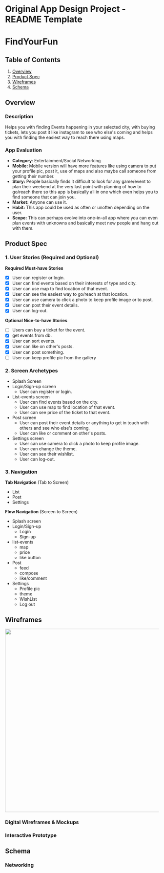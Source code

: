 Original App Design Project - README Template
===

# FindYourFun

## Table of Contents
1. [Overview](#Overview)
1. [Product Spec](#Product-Spec)
1. [Wireframes](#Wireframes)
2. [Schema](#Schema)

## Overview
### Description
Helps you with finding Events happening in your selected city, with buying tickets, lets you post it like instagram to see who else's coming and helps you with finding the easiest way to reach there using maps.

### App Evaluation
- **Category**: Entertainment/Social Networking
- **Mobile:** Mobile version will have more features like using camera to put your profile pic, post it, use of maps and also maybe call someone from getting their number.
- **Story:** People basically finds it difficult to look for any game/event to plan their weekend at the very last point with planning of how to go/reach there so this app is basically all in one which even helps you to find someone that can join you. 
- **Market:** Anyone can use it. 
- **Habit:** This app could be used as often or unoften depending on the user.
- **Scope:** This can perhaps evolve into one-in-all app where you can even plan events with unknowns and basically meet new people and hang out with them.

## Product Spec

### 1. User Stories (Required and Optional)

**Required Must-have Stories**

* [X] User can register or login.
* [X] User can find events based on their interests of type and city.
* [X] User can use map to find location of that event.
* [X] User can see the easiest way to go/reach at that location.
* [X] User can use camera to click a photo to keep profile image or to post.
* [X] User can post their event details.
* [X] User can log-out.

**Optional Nice-to-have Stories**

* [ ] Users can buy a ticket for the event.
* [X] get events from db.
* [X] User can sort events.
* [X] User can like on other's posts.
* [X] User can post something.
* [ ] User can keep profile pic from the gallery

### 2. Screen Archetypes

* Splash Screen
* Login/Sign-up screen
   * User can register or login.
* List-events screen
    * User can find events based on the city.
    * User can use map to find location of that event.
    * User can see price of the ticket to that event.
 * Post screen
   * User can post their event details or anything to get in touch with others and see who else's coming.
   * User can like or comment on other's posts. 
 * Settings screen
   * User can use camera to click a photo to keep profile image.
   * User can change the theme.
   * User can see their wishlist.
   * User can log-out.

### 3. Navigation

**Tab Navigation** (Tab to Screen)

* List
* Post
* Settings

**Flow Navigation** (Screen to Screen)

* Splash screen
* Login/Sign-up
   * Login
   * Sign-up
*  list-events
     * map
     * price
     * like button
* Post
   * feed
   * compose
   * like/comment
 * Settings
   * Profile pic
   * theme
   * WishList
   * Log out

## Wireframes
<img src="https://imgur.com/UxTeLAz.gif" width=600>

### Digital Wireframes & Mockups

### Interactive Prototype

## Schema 
### 

### Networking
